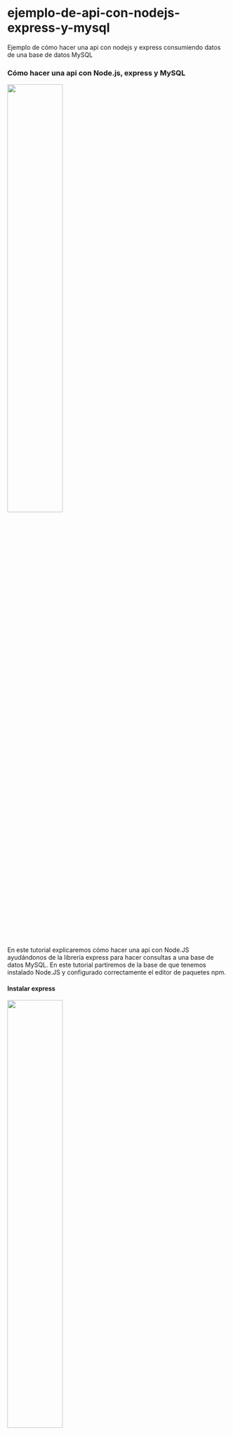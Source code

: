 # ejemplo-de-api-con-nodejs-express-y-mysql
Ejemplo de cómo hacer una api con nodejs y express consumiendo datos de una base de datos MySQL

<h3>Cómo hacer una api con Node.js, express y MySQL</h3>
<img class="center " width="50%" src="http://blueberrydevelop.com/blogPersonal/images/blogapinode/nodejs.PNG">

<p>En este tutorial explicaremos cómo hacer una api con Node.JS ayudándonos de la libreria express para hacer consultas a una base de datos MySQL. En este tutorial partiremos de la base de que tenemos instalado Node.JS y configurado correctamente el editor de paquetes npm.</p>
<h4>Instalar express</h4>
  
<img class="center " width="50%" src="http://blueberrydevelop.com/blogPersonal/images/blogapinode/express.png">
<p>Esta parte puede darnos muchos problemas, yo tuve muchas complicaciones con express por que tras instalarlo no me lo reconocía la terminal de windows, depende de cada ordenador y configuración si os dá muchos problemas podeis dejarme un comentario o googlear un poco a mucha gente le sucede esto, suele deberse a que express no se instala correctamente, en vez de instalarse globalmente se instala en la carpeta en la que estamos ejecuntando la consola de comandos.</p>
<p> Para instalar express sólo tendremos que ejecutar este comando en la terminal</p>
<pre class="language-markup">
	npm install -g express
</pre>

<h4>Primera app con express</h4>
<p>Para crear nuestra primera app con express ejecutaremos el siguiente comando</p>
<pre class="language-markup">
	express nuestraPrimeraApi
</pre>
<p>Automáticamente se creará una carpeta con el nombre que hallamos especificado en este caso nos creará la carpeta nuestraPrimeraApi,dentro de ella econtraremos estos archivos.</p>
<img class="materialboxed center z-depth-3 " width="100%" src="http://blueberrydevelop.com/blogPersonal/images/blogapinode/carpetaArchivos.PNG">
<p>El archivo app.js es como nuestro "main" de la aplicación, con el configuraremos toda la aplicación, podremos definir las rutas,etc. Express nos creará por defecto una serie de archivos con contenido por defecto el cual obviaremos y borraremos para empezar desde cero para entender el funcionamiento de la api, asi que borraremos los archivos que se encuentran dentro de la carpeta routes y el contenido de app.js. También crearemos una carpeta llamada models que será donde guardemos cada uno de los archivos encargados de conectar con la base de datos y lanzar sentencias SQL.La jerarquía deberá quedar tal que así.</p>
<img class="materialboxed center z-depth-3 " src="http://blueberrydevelop.com/blogPersonal/images/blogapinode/jerarquiaArchivos.PNG">
<h4>Un poco de código</h4>
<p>Comenzaremos añadiendo código al archivo app.js al que previamente hemos borrado todo el contenido generado automáticamente por express y añadiremos esto:</p>
<pre class="  language-javascript" ><code class="  language-javascript">
var express = require("express");
var router=express.Router();
var aplicacion = express();

router.get('/', function(request, response) {  
   response.status(200).json({"mensaje":"Nuestra primera app con node.js utilizando express"});
});

aplicacion.use(router);  


aplicacion.listen(5000, function() { 
console.log("Servidor iniciado");
});
</code>
</pre>
<p>Creo que el código es fácil de entender y que no tiene mucha miga, importamos express al archivo mediante el método require y lo almacenamos en la variable express.
Express ya se encarga del direccionamiento de la api y mediante el objeto router podremos crear las diferentes llamadas get,post,put y delete. Para terminar sólo tendremos que indicar a la app que utilize las rutas definidas por router y el puerto en el que debe iniciarse.</p>
<p>Para iniciar nuestra aplicación sólo tendremos que navegar con la terminal hasta el directorio en el que se encuentre la api y ejecutar el siguiente comando</p>
<pre class="language-bash">
	node app.js
</pre>
<p>Tras ejecutarlo el servidor estará corriendo en http://localhost:5000/</p>
<h4>¿Cómo hacer llamadas a nuestra api?</h4>
<p>Para poder consumir nuestra api y probarla podremos usar clientes que nos proporcionen las herramientas necesarias para hacer las diferentes llamadas get,post... Tras probar unos cuantos el que más me ha gustado y con la interfaz más intuitiva es <a href="http://insomnia.responset/">insomnia rest client</a>.</p>
<p>Con este cliente podremos seleccionar las diferentes llamadas para probar nuesto cliente, para probarlo sólo tendremos que hacer una peticion get tal que así</p>
<img class="materialboxed center z-depth-3 " width="100%" src="http://blueberrydevelop.com/blogPersonal/images/blogapinode/insomniaRest.PNG">
<h4>Configurando la base de datos MySQL</h4>
<p>Ya hemos aprendido como definir una ruta get sencilla y la responsepuesta en un json.
Ahora nos meteremos con la base de datos, he escogido MySQL para este ejemplo, podeis usar cualquier base de datos tan sólo teneis que buscar el framework e instalarlo mediante npm, para ello con la terminal en la carpeta de nuestra aplicación ejecutaremos:</p>
<pre class="language-bash">
	npm install mysql
</pre>
<p>Tras instalar el paquete que gestionará la conexion MySQL y ejecutará las consultas crearemos un archivo nuevo en models que se llamará connection.js en el que definiremos los datos para que la aplicación se pueda conectar a nuestra base de datos. </p>
<pre class="language-javascript">
	var connection={ 
		host: 'host', 
		user: 'root',  
		password: 'root', 
		database: 'ejemplo',
	};

module.exports = connection;
</pre>
<p>Para este ejemplo he creado una base de datos nueva llamada ejemplo la que contiene una tabla llamada usuarios que contendrá un id de usuario y nombre,algo sencillo.</p>
<h4>Creando modelos y definiendo rutas</h4>
<p>Crearemos nuestro primer modelo dentro de la carpeta models que se llamará usuarios.js en el que ejecutaremos las sentencias sql y definiremos los métodos para la obtención, creación y modificación de usuarios.</p>
<pre class="language-javascript">
//Importamos los datos de la conexión
var conn=require('./connection');
//Importamos el paquete mysql
var mysql = require('mysql'),
//Creamos la conexión a nuestra base de datos con los datos almacenados en conn
connection = mysql.createConnection(
	conn
);
 
//Creamos un objeto al que llamaremos usuarios
var usuarios = {};
 
//Obtenemos todos los usuarios
usuarios.getUsuarios = function(callback)
{
	if (connection) 
	{
		connection.query('SELECT * FROM usuarios', function(error, rows) {
			if(error)
			{
				throw error;
			}
			else
			{
				callback(null, rows);
			}
		});
	}
}
 
//Obtenemos un usuario por su id
usuarios.getUsuarioById = function(id,callback)
{
	if (connection) 
	{
		var sql = 'SELECT * FROM usuarios WHERE id = ' + connection.escape(id);
		connection.query(sql, function(error, row) 
		{
			if(error)
			{
				throw error;
			}
			else
			{
				callback(null, row);
			}
		});
	}
}

//Añadir un nuevo usuario
usuarios.insertUsuario = function(usuarioData,callback)
{
	if (connection) 
	{
		connection.query('INSERT INTO usuarios SET ?', usuarioData, function(error, result) 
		{
			if(error)
			{
				
				throw error;
			}
			else
			{
				//devolvemos el id del usuario insertado
				callback(null, result.insertId);
			}
		});
	}
}
 
//Actualizar un usuario
usuarios.updateUsuario = function(datosUsuario, callback)
{
	
	if(connection)
	{
		var sql = 'UPDATE usuarios SET nombre = ' + connection.escape(datosUsuario.nombre)  +' WHERE id = ' + datosUsuario.id;
		connection.query(sql, function(error, result) 
		{
			if(error)
			{
				throw error;
			}
			else
			{
				callback(null,{"mensaje":"Actualizado"});
			}
		});
	}
}
 
//Eliminar un usuario por su id
usuarios.deleteUsuario = function(id, callback)
{
	if(connection)
	{
		var sql = 'DELETE FROM usuarios WHERE id = ' + connection.escape(id);
		connection.query(sql, function(error, result) 
			{
				if(error)
					{
						throw error;
					}
				else
					{
						callback(null,{"mensaje":"Borrado"});
					}
			});
	}
			
}

module.exports =usuarios;
</pre>
<p>Ahora procederemos a crear las diferentes rutas para ejecutar los métodos que acabamos de crear, para ello crearemos un nuevo archivo en routes al que llamaremos rutasUsuario.js el cual contendrá lo siguiente:</p>
<pre class="language-javascript">
//Importamos express
var express = require('express');
//Creamos el objeto para definir las rutas
var router = express.Router();
//Importamos el modelo que ejecutará las sentencias SQL
var usuariosModel = require('../models/usuarios');

//Coger todos los usuarios
router.get('/usuarios', function(request, response) {  
   usuariosModel.getUsuarios(function(error, data)
    {
          response.status(200).json(data);
    });
});
//Coger usuario por id
router.get('/usuario', function(request, response) {  
  var id = request.query.id;
  usuariosModel.getUsuarioById(id,function(error, datos)
      {
       
        if (typeof data !== 'undefined' && datos.length > 0)
        {
          response.status(200).json(datos);
        }
        else
        {
          response.status(404).json({"Mensaje":"No existe"});
        }
      });
    });
//Insertar usuario
/*
Ejemplo de uso:
en el Body:
{ 
"nombre": "Usuario de Prueba"
}


*/
router.post('/usuario', function(request, response) { 
  var datosUsuario = {
      id : null,
      nombre : request.body.nombre
    };
    usuariosModel.insertUsuario(datosUsuario,function(error, datos)
    {
      if(datos)
      {
        response.status(200).json({"Mensaje":"Insertado"});
      }
      else
      {
        response.status(500).json({"Mensaje":"Error"});
      }
    });
});

//Modificar un usuario
router.put('/usuario', function(request, response) {  
    var datosUsuario = {
      id:request.query.id,
      nombre : request.query.nombre
      };

    usuariosModel.updateUsuario(datosUsuario,function(error, datos)
    {
      //si el usuario se ha actualizado correctamente mostramos un mensaje
      if(datos && datos.mensaje)
      {
        response.status(200).json(datos);
      }
      else
      {
        response.status(500).json({"mensaje":"Error"});
        
      }
    });

});
//Borrar un usuario

router.delete('/usuario', function(request, response) {  
	var id = request.query.id;
    usuariosModel.deleteUsuario(id,function(error, datos)
    {
      if(datos && datos.mensaje === "Borrado")
      {
        response.status(200).json(datos);
      }
      else
      {
        response.status(500).json({"mensaje":"Error"});
      }
    });

});

module.exports = router;

</pre>
<p>Podemos ver como cogemos los datos de las diferentes llamadas a la api mediante el request, tenemos varias formas de coger datos para procesarlos, request.body, request.query y request.headers. Para poder coger los datos del body necesitaremos el package body-parser para ello con la terminal situada en la carpeta de la api ejecutaremos el siguiente comando:</p>
<pre class="language-bash">
	npm install body-parser
</pre>
<p>Tras instalarlo deberemos importar el paquete al archivo app.js e incluirlo al uso de la aplicación para ello añadiremos dos lineas en el archivo app.js:</p>
<pre class="  language-javascript" ><code class="  language-javascript">
var express = require("express");
var router=express.Router();
var bodyParser  = require("body-parser");
var aplicacion = express();
router.get('/', function(request, response) {  
   response.status(200).json({"mensaje":"Nuestra primera app con node.js utilizando express"});
});

aplicacion.use(bodyParser.json()); 
//incluimos el archivo en el que se almacenan las rutas de cada entidad
aplicacion.use(router);  

aplicacion.listen(5000, function() { 
console.log("Servidor iniciado");
});
</code>
</pre>
<h4>Finalizando</h4>
<p>Tras hacer todo lo explicado anteriormente sólo quedará agregar las rutas al app.js,rearrancar la aplicación y probarla haciendo llamadas la api, espero que haya sido de ayuda, teneis el proyecto completo en  <a href="https://github.com/Viokeoke/ejemplo-de-api-con-nodejs-express-y-mysql">github</a>.</p>
<pre class="  language-javascript" ><code class="  language-javascript">
var express = require("express");
var router=express.Router();
var bodyParser  = require("body-parser");
var aplicacion = express();
var usuarios=require("./routes/rutasUsuario");
router.get('/', function(request, response) {  
   response.status(200).json({"mensaje":"Nuestra primera app con node.js utilizando express"});
});
aplicacion.use(bodyParser.json()); 
//incluimos el archivo en el que se almacenan las rutas de cada entidad
aplicacion.use(router);  
aplicacion.use(usuarios);
 

aplicacion.listen(5000, function() { 
console.log("Servidor iniciado");
});
</code>
</pre>
</div>


